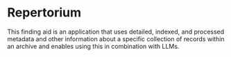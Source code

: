 # Repertorium
This finding aid is an application that uses detailed, indexed, and processed metadata and other information about a specific collection of records within an archive and enables using this in combination with LLMs.
